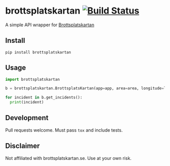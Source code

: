 # brottsplatskartan [![Build Status](https://travis-ci.com/chrillux/brottsplatskartan.svg?branch=master)](https://travis-ci.com/chrillux/brottsplatskartan)

A simple API wrapper for [Brottsplatskartan](https://brottsplatskartan.se)

## Install

`pip install brottsplatskartan`

## Usage

```python
import brottsplatskartan

b = brottsplatskartan.BrottsplatsKartan(app=app, area=area, longitude=longitude, latitude=latitude)

for incident in b.get_incidents():
  print(incident)
```

## Development

Pull requests welcome. Must pass `tox` and include tests.

## Disclaimer

Not affiliated with brottsplatskartan.se. Use at your own risk.
